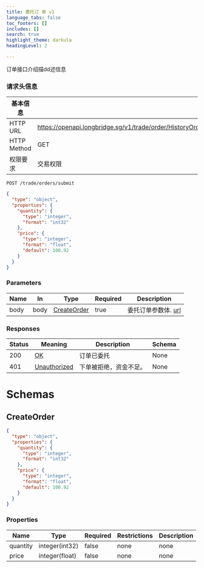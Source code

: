 ```yaml
---
title: 委托订 单 v1
language_tabs: false
toc_footers: []
includes: []
search: true
highlight_theme: darkula
headingLevel: 2

---
```


订单接口介绍描dd述信息

### 请求头信息

| 基本信息        |                                                            |
|-------------|------------------------------------------------------------|
| HTTP URL    | https://openapi.longbridge.sg/v1/trade/order/HistoryOrders |
| HTTP Method | GET                                                        |
| 权限要求        | 交易权限                                                       |

`POST /trade/orders/submit`

```json
{
  "type": "object",
  "properties": {
    "quantity": {
      "type": "integer",
      "format": "int32"
    },
    "price": {
      "type": "integer",
      "format": "float",
      "default": 100.92
    }
  }
}
```

<h3 id="url-parameters">Parameters</h3>

|Name|In|Type|Required|Description|
|---|---|---|---|---|
|body|body|[CreateOrder](#schemacreateorder)|true|委托订单参数体. [url](https://baidu.com)|

<h3 id="url-responses">Responses</h3>

|Status|Meaning|Description|Schema|
|---|---|---|---|
|200|[OK](https://tools.ietf.org/html/rfc7231#section-6.3.1)|订单已委托|None|
|401|[Unauthorized](https://tools.ietf.org/html/rfc7235#section-3.1)|下单被拒绝，资金不足。|None|

<aside class="success">
</aside>

# Schemas

<h2 id="tocS_CreateOrder">CreateOrder</h2>
<a id="schemacreateorder"></a>
<a id="schema_CreateOrder"></a>
<a id="tocScreateorder"></a>
<a id="tocscreateorder"></a>

```json
{
  "type": "object",
  "properties": {
    "quantity": {
      "type": "integer",
      "format": "int32"
    },
    "price": {
      "type": "integer",
      "format": "float",
      "default": 100.92
    }
  }
}

```

### Properties

|Name|Type|Required|Restrictions|Description|
|---|---|---|---|---|
|quantity|integer(int32)|false|none|none|
|price|integer(float)|false|none|none|

